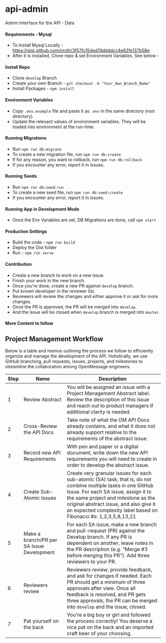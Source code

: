 # api-admin
Admin Interface for the API - Data

#### Requirements - Mysql
* To Install Mysql Locally - https://gist.github.com/nrollr/3f57fc15ded7dddddcc4e82fe137b58e
* After it is installed, Clone repo & set Environment Variables. See below -

#### Install Repo
* Clone `develop` Branch
* Create your own Branch - `git checkout -b "Your_Own_Branch_Name"`
* Install Packages - `npm install`

#### Environment Variables
* Copy `.env.example` file and paste it as `.env` in the same directory (root directory).
* Update the relevant values of environment variables. They will be loaded into environment at the run-time.

#### Running Migrations
* Run `npm run db:migrate`
* To create a new migration file, run `npm run db:create`
* If for any reason, you want to rollback, run `npm run db:rollback`
* If you encounter any error, report it in issues.

#### Running Seeds
* Run `npm run db:seed:run`
* To create a new seed file, run `npm run db:seed:create`
* If you encounter any error, report it in issues.

#### Running App in Development Mode
* Once the Env Variables are set, DB Migrations are done, call `npm start`

#### Production Settings
* Build the code - `npm run build`
* Deploy the Dist folder
* Run - `npm run serve`

#### Contribution
* Create a new branch to work on a new issue.
* Finish your work in the new branch.
* Once you're done, create a new PR against `develop` branch.
* Put known developer in the reviewer list.
* Reviewers will review the changes and either approve it or ask for more changes.
* Once the PR is approved, the PR will be merged into `develop`.
* And the issue will be closed when `develop` branch is merged into `master`.

#### More Content to follow

## Project Management Workflow
Below is a table and memos outlining the process we follow to efficiently organize and manage the development of the API. Holistically, we use GitHub branching, pull requests, issues, projects, and milestones to streamline the collaboration among OpenMessage engineers.

| Step | Name | Description |
| --- | --- | --- |
| 1 | Review Abstract | You will be assigned an issue with a Project Management Abstract label. Review the description of this issue and reach out to product managers if additional clarity is needed. |
| 2 | Cross-Review the API Docs | Take note of what the OM API Docs already contains, and what it does not already support relative to the requirements of the abstract issue. |
| 3 | Record new API Requirements | With pen and paper or a digital document, write down the new API requirements you will need to create in order to develop the abstract issue. |
| 4 | Create Sub-Atomic Issues | Create very granular issues for each sub-atomic (SA) task, that is, do not combine multiple tasks in one GitHub Issue. For each SA issue, assign it to the same project and milestone as the original abstract issue, and also give it an expected complexity label based on Fibonacci #s: 1,2,3,5,8,13,21 |
| 5 | Make a branch/PR per SA Issue Development | For each SA issue, make a new branch and pull-request (PR) against the Develop branch. If any PR is dependent on another, leave notes in the PR description (e.g. "Merge #3 before merging this PR"). Add three reviewers to your PR. |
| 6 | Reviewers review | Reviewers review, provide feedback, and ask for changes if needed. Each PR should get a minimum of three approvals after view. Once all feedback is resolved, and PR gets three approvals, the PR can be merged into `develop` and the issue, closed. |
| 7 | Pat yourself on the back | You're a big boy or girl and followed the process correctly! You deserve a nice pat on the back and an imported craft beer of your choosing. |
